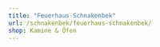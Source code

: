```yaml
---
title: "Feuerhaus Schnakenbek"
url: /schnakenbek/feuerhaus-schnakenbek/
shop: Kamine & Öfen
---
```

